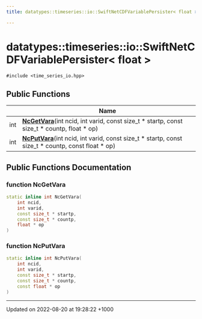 ```yaml
---
title: datatypes::timeseries::io::SwiftNetCDFVariablePersister< float >

---
```


# datatypes::timeseries::io::SwiftNetCDFVariablePersister< float >






`#include <time_series_io.hpp>`

## Public Functions

|                | Name           |
| -------------- | -------------- |
| int | **[NcGetVara](/uchronia-ts-doc/cpp/Classes/classdatatypes_1_1timeseries_1_1io_1_1SwiftNetCDFVariablePersister_3_01float_01_4/#function-ncgetvara)**(int ncid, int varid, const size_t * startp, const size_t * countp, float * op) |
| int | **[NcPutVara](/uchronia-ts-doc/cpp/Classes/classdatatypes_1_1timeseries_1_1io_1_1SwiftNetCDFVariablePersister_3_01float_01_4/#function-ncputvara)**(int ncid, int varid, const size_t * startp, const size_t * countp, const float * op) |

## Public Functions Documentation

### function NcGetVara

```cpp
static inline int NcGetVara(
    int ncid,
    int varid,
    const size_t * startp,
    const size_t * countp,
    float * op
)
```


### function NcPutVara

```cpp
static inline int NcPutVara(
    int ncid,
    int varid,
    const size_t * startp,
    const size_t * countp,
    const float * op
)
```


-------------------------------

Updated on 2022-08-20 at 19:28:22 +1000